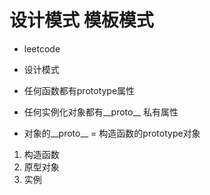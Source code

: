# 设计模式  模板模式
  - leetcode
  - 设计模式

  - 任何函数都有prototype属性
  - 任何实例化对象都有__proto__ 私有属性
  - 对象的__proto__ = 构造函数的prototype对象
  1. 构造函数
  2. 原型对象
  3. 实例